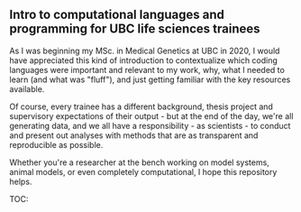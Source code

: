 ## Intro to computational languages and programming for UBC life sciences trainees

As I was beginning my MSc. in Medical Genetics at UBC in 2020, I would have appreciated this kind of introduction to contextualize which coding languages were important and relevant to my work, why, what I needed to learn (and what was "fluff"), and just getting familiar with the key resources available.

Of course, every trainee has a different background, thesis project and supervisory expectations of their output - but at the end of the day, we're all generating data, and we all have a responsibility - as scientists - to conduct and present out analyses with methods that are as transparent and reproducible as possible.

Whether you're a researcher at the bench working on model systems, animal models, or even completely computational, I hope this repository helps.


TOC: 
